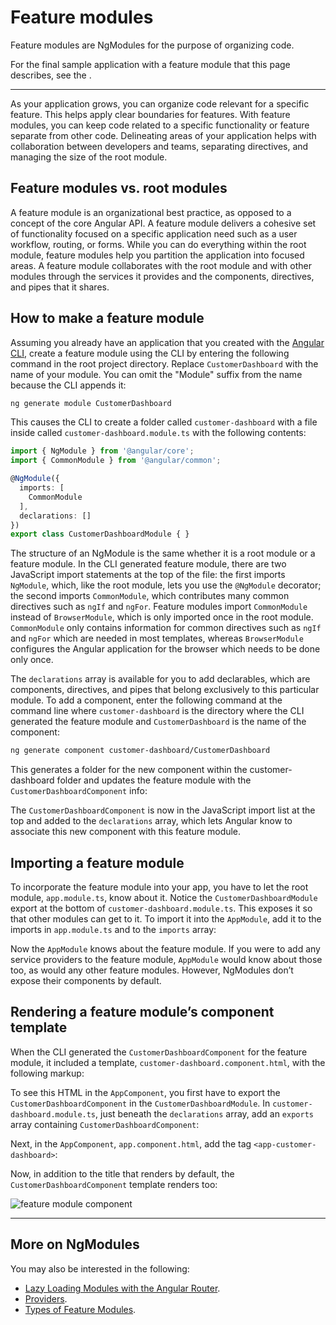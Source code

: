 # Feature modules

Feature modules are NgModules for the purpose of organizing code.

For the final sample application with a feature module that this page describes,
see the <live-example></live-example>.

<hr>

As your application grows, you can organize code relevant for a specific feature.
This helps apply clear boundaries for features. With feature modules,
you can keep code related to a specific functionality or feature
separate from other code. Delineating areas of your
application helps with collaboration between developers and teams, separating
directives, and managing the size of the root module.


## Feature modules vs. root modules

A feature module is an organizational best practice, as opposed to a concept of the core Angular API. A feature module delivers a cohesive set of functionality focused on a
specific application need such as a user workflow, routing, or forms.
While you can do everything within the root module, feature modules
help you partition the application into focused areas. A feature module
collaborates with the root module and with other modules through
the services it provides and the components, directives, and
pipes that it shares.

## How to make a feature module

Assuming you already have an application that you created with the [Angular CLI](cli), create a feature
module using the CLI by entering the following command in the
root project directory. Replace `CustomerDashboard` with the
name of your module. You can omit the "Module" suffix from the name because the CLI appends it:

```sh
ng generate module CustomerDashboard

```


This causes the CLI to create a folder called `customer-dashboard` with a file inside called `customer-dashboard.module.ts` with the following contents:

```typescript
import { NgModule } from '@angular/core';
import { CommonModule } from '@angular/common';

@NgModule({
  imports: [
    CommonModule
  ],
  declarations: []
})
export class CustomerDashboardModule { }
```

The structure of an NgModule is the same whether it is a root module or a feature module. In the CLI generated feature module, there are two JavaScript import statements at the top of the file: the first imports `NgModule`, which, like the root module, lets you use the `@NgModule` decorator; the second imports `CommonModule`, which contributes many common directives such as `ngIf` and `ngFor`. Feature modules import `CommonModule` instead of `BrowserModule`, which is only imported once in the root module. `CommonModule` only contains information for common directives such as `ngIf` and `ngFor` which are needed in most templates, whereas `BrowserModule` configures the Angular application for the browser which needs to be done only once.

The `declarations` array is available for you to add declarables, which
are components, directives, and pipes that belong exclusively to this particular module. To add a component, enter the following command at the command line where `customer-dashboard` is the directory where the CLI generated the feature module and `CustomerDashboard` is the name of the component:

```sh
ng generate component customer-dashboard/CustomerDashboard

```

This generates a folder for the new component within the customer-dashboard folder and updates the feature module with the `CustomerDashboardComponent` info:


<code-example path="feature-modules/src/app/customer-dashboard/customer-dashboard.module.ts" region="customer-dashboard-component" header="src/app/customer-dashboard/customer-dashboard.module.ts"></code-example>



The `CustomerDashboardComponent` is now in the JavaScript import list at the top and added to the `declarations` array, which lets Angular know to associate this new component with this feature module.

## Importing a feature module

To incorporate the feature module into your app, you have to let the root module, `app.module.ts`, know about it. Notice the `CustomerDashboardModule` export at the bottom of `customer-dashboard.module.ts`. This exposes it so that other modules can get to it. To import it into the `AppModule`, add it to the imports in `app.module.ts` and to the `imports` array:

<code-example path="feature-modules/src/app/app.module.ts" region="app-module" header="src/app/app.module.ts"></code-example>


Now the `AppModule` knows about the feature module. If you were to add any service providers to the feature module, `AppModule` would know about those too, as would any other feature modules. However, NgModules don’t expose their components by default.


## Rendering a feature module’s component template

When the CLI generated the `CustomerDashboardComponent` for the feature module, it included a template, `customer-dashboard.component.html`, with the following markup:

<code-example path="feature-modules/src/app/customer-dashboard/customer-dashboard/customer-dashboard.component.html" region="feature-template" header="src/app/customer-dashboard/customer-dashboard/customer-dashboard.component.html"></code-example>


To see this HTML in the `AppComponent`, you first have to export the `CustomerDashboardComponent` in the `CustomerDashboardModule`. In `customer-dashboard.module.ts`, just beneath the `declarations` array, add an `exports` array containing `CustomerDashboardComponent`:

<code-example path="feature-modules/src/app/customer-dashboard/customer-dashboard.module.ts" region="component-exports" header="src/app/customer-dashboard/customer-dashboard.module.ts"></code-example>



Next, in the `AppComponent`, `app.component.html`, add the tag `<app-customer-dashboard>`:

<code-example path="feature-modules/src/app/app.component.html" region="app-component-template" header="src/app/app.component.html"></code-example>


Now, in addition to the title that renders by default, the `CustomerDashboardComponent` template renders too:

<div class="lightbox">
  <img src="generated/images/guide/feature-modules/feature-module.png" alt="feature module component">
</div>

<hr />

## More on NgModules

You may also be interested in the following:
* [Lazy Loading Modules with the Angular Router](guide/lazy-loading-ngmodules).
* [Providers](guide/providers).
* [Types of Feature Modules](guide/module-types).
